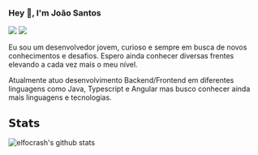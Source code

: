 ### Hey 👋, I'm João Santos
  
[![](https://img.shields.io/badge/-@JoaoLourencoSantos-%23181717?style=flat-square&logo=github)](https://github.com/JoaoLourencoSantos/)
[![](https://img.shields.io/badge/-João%Santos-blue?style=flat-square&logo=Linkedin&logoColor=white&link=https://https://www.linkedin.com/in/jo%C3%A3o-santos-22051015a/)](https://www.linkedin.com/in/jo%C3%A3o-santos-22051015a/) 

Eu sou um desenvolvedor jovem, curioso e sempre em busca de novos conhecimentos e desafios. Espero ainda conhecer diversas frentes elevando a cada vez mais o meu nível. 

Atualmente atuo desenvolvimento Backend/Frontend em diferentes linguagens como Java, Typescript e Angular mas busco conhecer ainda mais linguagens e tecnologias.

## 𝗦𝘁𝗮𝘁𝘀

![elfocrash's github stats](https://github-readme-stats.vercel.app/api?username=JoaoLourencoSantos&show_icons=true&theme=dracula)
